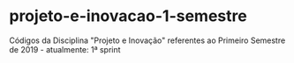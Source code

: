 # projeto-e-inovacao-1-semestre
Códigos da Disciplina "Projeto e Inovação" referentes ao Primeiro Semestre de 2019 - atualmente: 1ª sprint

